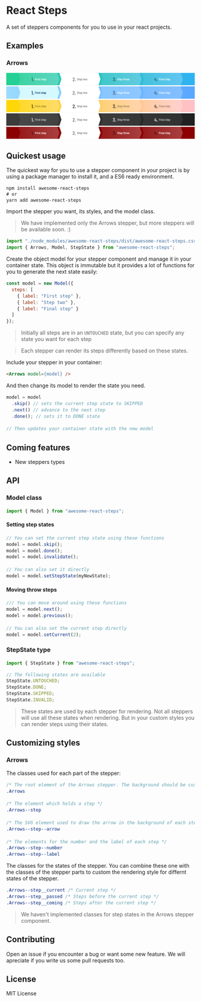 # React Steps

A set of steppers components for you to use in your react projects.

## Examples

### Arrows

![default](./docs/screenshots/arrows/default.png)
![custom blue](./docs/screenshots/arrows/blue.png)
![custom gold/pink](./docs/screenshots/arrows/gold-pink.png)
![custom dark](./docs/screenshots/arrows/dark.png)
![custom dark](./docs/screenshots/arrows/red.png)

## Quickest usage

The quickest way for you to use a stepper component in your project is by using a package manager to install it, and a ES6 ready environment.

```shell
npm install awesome-react-steps
# or
yarn add awesome-react-steps
```

Import the stepper you want, its styles, and the model class.

> We have implemented only the Arrows stepper, but more steppers will be available soon. :)

```js
import "./node_modules/awesome-react-steps/dist/awesome-react-steps.css";
import { Arrows, Model, StepState } from "awesome-react-steps";
```

Create the object model for your stepper component and manage it in your container state.
This object is immutable but it provides a lot of functions for you to generate the next state easily:

```js
const model = new Model({
  steps: [
    { label: "First step" },
    { label: "Step two" },
    { label: "Final step" }
  ]
});
```

> Initially all steps are in an `UNTOUCHED` state, but you can specify any state you want for each step

> Each stepper can render its steps differently based on these states.

Include your stepper in your container:

```html
<Arrows model={model} />
```

And then change its model to render the state you need.

```js
model = model
  .skip() // sets the current step state to SKIPPED
  .next() // advance to the next step
  .done(); // sets it to DONE state

// Then updates your container state with the new model
```

## Coming features

* New steppers types

## API

### Model class

```js
import { Model } from "awesome-react-steps";
```

#### Setting step states

```js
// You can set the current step state using these functions
model = model.skip();
model = model.done();
model = model.invalidate();

// You can also set it directly
model = model.setStepState(myNewState);
```

#### Moving throw steps

```js
/// You can move around using these functions
model = model.next();
model = model.previous();

// You can also set the current step directly
model = model.setCurrent(2);
```

### StepState type

```js
import { StepState } from "awesome-react-steps";
```

```js
// The following states are available
StepState.UNTOUCHED;
StepState.DONE;
StepState.SKIPPED;
StepState.INVALID;
```

> These states are used by each stepper for rendering. Not all steppers will use all these states when rendering. But in your custom styles you can render steps using their states.

## Customizing styles

### Arrows

The classes used for each part of the stepper:

```css
/* The root element of the Arrows stepper. The background should be customized in this class.  */
.Arrows

/* The element which holds a step */
.Arrows--step

/* The SVG element used to draw the arrow in the background of each step */
.Arrows--step--arrow

/* The elements for the number and the label of each step */
.Arrows--step--number
.Arrows--step--label
```

The classes for the states of the stepper. You can combine these one with the classes of the stepper parts to custom the rendering style for differnt states of the stepper.

```css
.Arrows--step__current /* Current step */
.Arrows--step__passed /* Steps before the current step */
.Arrows--step__coming /* Steps after the current step */
```

> We haven't implemented classes for step states in the Arrows stepper component.

## Contributing

Open an issue if you encounter a bug or want some new feature. We will apreciate if you write us some pull requests too.

## License

MIT License

